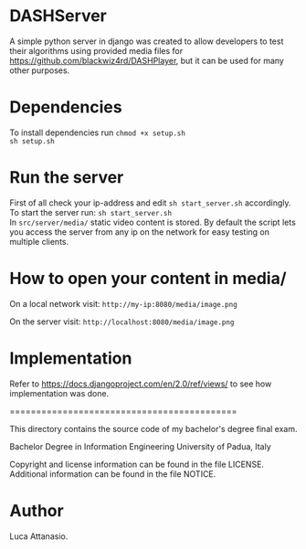 # DASHServer
A simple python server in django was created to allow developers to test their algorithms using provided media files for https://github.com/blackwiz4rd/DASHPlayer, but it can be used for many other purposes.

# Dependencies
To install dependencies run
```chmod +x setup.sh```</br>
```sh setup.sh```

# Run the server
First of all check your ip-address and edit
```sh start_server.sh```
accordingly.</br>
To start the server run:
```sh start_server.sh```</br>
In ```src/server/media/``` static video content is stored.
By default the script lets you access the server from any ip on the network for easy testing on multiple clients.

# How to open your content in media/
On a local network visit:
```http://my-ip:8080/media/image.png```

On the server visit:
```http://localhost:8080/media/image.png```

# Implementation
Refer to https://docs.djangoproject.com/en/2.0/ref/views/ to see how implementation was done.

===========================================

This directory contains the source code of my bachelor's degree final exam.

Bachelor Degree in Information Engineering
University of Padua, Italy

Copyright and license information can be found in the file LICENSE. 
Additional information can be found in the file NOTICE.

# Author
Luca Attanasio.
